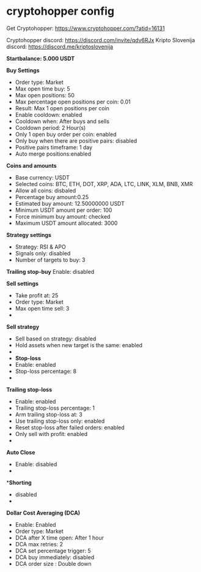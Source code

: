 # cryptohopper config 
Get Cryptohopper: https://www.cryptohopper.com/?atid=16131

Cryptohopper discord: https://discord.com/invite/qdv6RJx
Kripto Slovenija discord: https://discord.me/kriptoslovenija

**Startbalance: 5.000 USDT**

**Buy Settings**
* Order type: Market
* Max open time buy: 5
* Max open positions: 50
* Max percentage open positions per coin: 0.01
* Result: Max 1 open positions per coin
* Enable cooldown: enabled 
* Cooldown when: After buys and sells
* Cooldown period: 2 Hour(s)
* Only 1 open buy order per coin: enabled 
* Only buy when there are positive pairs: disabled
* Positive pairs timeframe: 1 day
* Auto merge positions:enabled

**Coins and amounts**
* Base currency: USDT 
* Selected coins: BTC, ETH, DOT, XRP, ADA, LTC, LINK, XLM, BNB, XMR
* Allow all coins: disbaled 
* Percentage buy amount:0.25
* Estimated buy amount: 12.50000000 USDT
* Minimum USDT amount per order: 100
* Force minimum buy amount: checked
* Maximum USDT amount allocated: 3000

**Strategy settings**
* Strategy: RSI & APO
* Signals only: disabled
* Number of targets to buy: 3

**Trailing stop-buy**
Enable: disabled

**Sell settings**
* Take profit at: 25
* Order type: Market
* Max open time sell: 3
* 
**Sell strategy**
* Sell based on strategy: disabled
* Hold assets when new target is the same: enabled  
* 
* **Stop-loss**
* Enable: enabled 
* Stop-loss percentage: 8 
* 
**Trailing stop-loss**
* Enable: enabled 
* Trailing stop-loss percentage: 1
* Arm trailing stop-loss at: 3
* Use trailing stop-loss only: enabled 
* Reset stop-loss after failed orders: enabled 
* Only sell with profit: enabled
* 
**Auto Close**
* Enable: disabled 
* 
***Shorting**
* disabled
* 
**Dollar Cost Averaging (DCA)**
* Enable: Enabled 
* Order type: Market
* DCA after X time open: After 1 hour
* DCA max retries: 2
* DCA set percentage trigger: 5
* DCA buy immediately: disabled  
* DCA order size : Double down
